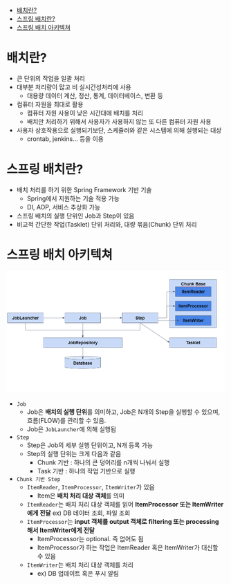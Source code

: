 - [배치란?](#배치란)
- [스프링 배치란?](#스프링-배치란)
- [스프링 배치 아키텍쳐](#스프링-배치-아키텍쳐)

# 배치란?

- 큰 단위의 작업을 일괄 처리
- 대부분 처리량이 많고 비 실시간성처리에 사용
  - 대용량 데이터 계산, 정산, 통계, 데이터베이스, 변환 등
- 컴퓨터 자원을 최대로 활용
  - 컴퓨터 자원 사용이 낮은 시간대에 배치를 처리
  - 배치만 처리하기 위해서 사용자가 사용하지 않는 또 다른 컴퓨터 자원 사용 
- 사용자 상호작용으로 실행되기보단, 스케쥴러와 같은 시스템에 의해 실행되는 대상
  - crontab, jenkins... 등을 이용

# 스프링 배치란?

- 배치 처리를 하기 위한 Spring Framework 기반 기술
  - Spring에서 지원하는 기술 적용 가능
  - DI, AOP, 서비스 추상화 가능
- 스프링 배치의 실행 단위인 Job과 Step이 있음
- 비교적 간단한 작업(Tasklet) 단위 처리와, 대량 묶음(Chunk) 단위 처리

# 스프링 배치 아키텍쳐

![./Spring Batch/image1.png](./Spring%20Batch/image1.png)

- `Job`
  - Job은 **배치의 실행 단위**를 의미하고, Job은 N개의 Step을 실행할 수 있으며, 흐름(FLOW)를 관리할 수 있음.
  - Job은 `JobLauncher`에 의해 실행됨
- `Step`
  - Step은 Job의 세부 실행 단위이고, N개 등록 가능
  - Step의 실행 단위는 크게 다음과 같음
    - Chunk 기반 : 하나의 큰 덩어리를 n개씩 나눠서 실행
    - Task 기반 : 하나의 작업 기반으로 실행
- `Chunk 기반 Step`
  - `ItemReader`, `ItemProcessor`, `ItemWriter`가 있음
    - Item은 **배치 처리 대상 객체**를 의미
  - `ItemReader`는 배치 처리 대상 객체를 읽어 **ItemProcessor 또는 ItemWriter에게 전달** ex) DB 데이터 조회, 파일 조회
  - `ItemProcessor`는 **input 객체를 output 객체로 filtering 또는 processing 해서 ItemWriter에게 전달** 
    - ItemProcessor는 optional. 즉 없어도 됨
    - ItemProcessor가 하는 작업은 ItemReader 혹은 ItemWriter가 대신할 수 있음
  - `ItemWriter`는 배치 처리 대상 객체를 처리 
    - ex) DB 업데이트 혹은 푸시 알림

